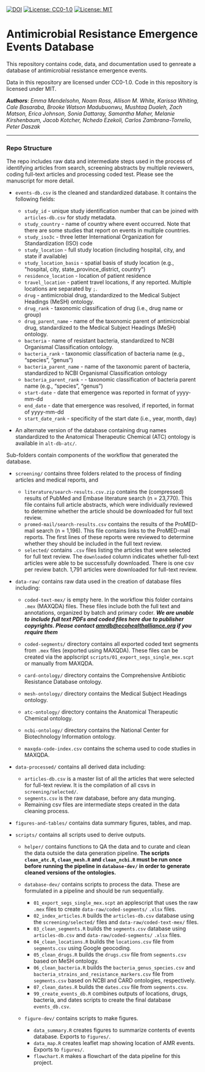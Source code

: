 [![DOI](https://zenodo.org/badge/146802522.svg)](https://zenodo.org/badge/latestdoi/146802522)
[![License: CC0-1.0](https://img.shields.io/badge/License-CC0%201.0-lightgrey.svg)](http://creativecommons.org/publicdomain/zero/1.0/)
[![License: MIT](https://img.shields.io/badge/License-MIT-yellow.svg)](https://opensource.org/licenses/MIT)

# Antimicrobial Resistance Emergence Events Database

This repository contains code, data, and documentation used to genreate a database of antimicrobial
resistance emergence events. 

Data in this repository are licensed under CC0-1.0. Code in this repository is licensed under MIT.

___Authors___:  _Emma Mendelsohn, Noam Ross, Allison M. White, Karissa Whiting, 
Cale Basaraba, Brooke Watson Madubuonwu, Mushtaq Dualeh, Zach Matson, Erica Johnson,
Sonia Dattaray, Samantha Maher, Melanie Kirshenbaum, Jacob Kotcher, 
Nchedo Ezekoli, Carlos Zambrana-Torrelio, Peter Daszak_

---

### Repo Structure

The repo includes raw data and intermediate steps used in the process of identifying
articles from search, screening abstracts by multiple reviewers, coding full-text
articles and processing coded test.  Please see the manuscript for more detail.

-	`events-db.csv` is the cleaned and standardized database. It contains the following fields: 
	-	`study_id` - unique study identification number that can be joined with `articles-db.csv` for study metadata.
	-	`study_country` - name of country where event occurred. Note that there are some studies that report on events in multiple countries.
	-	`study_iso3c` - three letter International Organization for Standardization (ISO) code
	-	`study_location` - full study location (including hospital, city, and state if available)
	-	`study_location_basis` - spatial basis of study location (e.g., "hospital, city, state_province_district, country") 
	-	`residence_location` - location of patient residence
	-	`travel_location` - patient travel locations, if any reported. Multiple locations are separated by `;`.
	-	`drug` - antimicrobial drug, standardized to the Medical Subject Headings (MeSH) ontology. 
	-	`drug_rank` - taxonomic classification of drug (i.e., drug name or group)
	-	`drug_parent_name` - name of the taxonomic parent of antimicrobial drug, standardized to the Medical Subject Headings (MeSH) ontology.
	-	`bacteria` - name of resistant bacteria, standardized to NCBI Organismal Classification ontology. 
	-	`bacteria_rank` - taxonomic classification of bacteria name (e.g., “species”, “genus”)
	-	`bacteria_parent_name` - name of the taxonomic parent of bacteria, standardized to NCBI Organismal Classification ontology
	-	`bacteria_parent_rank` - - taxonomic classification of bacteria parent name (e.g., “species”, “genus”)
	-	`start-date` - date that emergence was reported in format of yyyy-mm-dd
	-	`end_date` - date that emergence was resolved, if reported, in format of yyyy-mm-dd
	-	`start_date_rank` - specificity of the start date (i.e., year, month, day)
	
-	An alternate version of the database containing drug names standardized to the Anatomical Therapeutic Chemical (ATC) ontology is available in `alt-db-atc/`.
	
Sub-folders contain components of the workflow that generated the database.

-  `screening/` contains three folders related to the process of finding articles and medical reports, and 
	- 	`literature/search-results.csv.zip` contains the (compressed) results of PubMed and Embase literature search (n = 23,770). This file contains full article abstracts, which were individually reviewed to determine whether the article should be downloaded for full text review. 
	-	`promed-mail/search-results.csv` contains the results of the ProMED-mail search (n = 1,196). This file contains links to the ProMED-mail reports. The first lines of these reports were reviewed to determine whether they should be included in the full text review.
	-	`selected/` contains `.csv` files listing the articles that were selected for full text review. The `downloaded` column indicates whether full-text articles were able to be successfully downloaded. There is one csv per review batch. 1,791 articles were downloaded for full-text review.
	
-  `data-raw/` contains raw data used in the creation of database files including:
	-	`coded-text-mex/` is empty here. In the workflow this folder contains `.mex` (MAXQDA) files.  These files include both the full text and annotations, organized by batch and primary coder.
***We are unable to include full text PDFs and coded files here due to publisher copyrights.  Please contact [amrdb@ecohealthalliance.org](mailto:amrdb@ecohealthalliance.org) if you require them***
	
	-	`coded-segments/` directory contains all exported coded text segments from `.mex` files (exported using MAXQDA). These files can be created via the applscript `scripts/01_export_segs_single_mex.scpt` or manually from MAXQDA.
	-	`card-ontology/` directory contains the Comprehensive Antibiotic Resistance Database ontology.
	-	`mesh-ontology/` directory contains the Medical Subject Headings ontology.
	- `atc-ontology/` directory contains the Anatomical Therapeutic Chemical ontology.
	-	`ncbi-ontology/` directory contains the National Center for Biotechnology Information ontology.
	- `maxqda-code-index.csv` contains the schema used to code studies in MAXQDA.
	
- `data-processed/` contains all derived data including:
	-	`articles-db.csv` is a master list of all the articles that were selected for full-text review. It is the compilation of all csvs in `screening/selected/`.
	-	`segments.csv` is the raw database, before any data munging. 
	-	Remaining csv files are intermediate steps created in the data cleaning process.
	
	
- `figures-and-tables/` contains data summary figures, tables, and map.

- `scripts/` contains all scripts used to derive outputs. 

	- `helper/` contains functions to QA the data and to curate and clean the data outside the data generation pipeline. __The scripts `clean_atc.R`, `clean_mesh.R` and `clean_ncbi.R` must be run once before running the pipeline in `database-dev/` in order to generate cleaned versions of the ontologies.__

	- `database-dev/` contains scripts to process the data. These are formulated in a pipeline and should be run sequentially.
	
		-	`01_export_segs_single_mex.scpt` an applescript that uses the raw `.mex` files to create `data-raw/coded-segments/` `.xlsx` files.
		-	`02_index_articles.R` builds the `articles-db.csv` database using the `screening/selected/` files and `data-raw/coded-text-mex/` files.
		-	`03_clean_segments.R` builds the `segments.csv` database using `articles-db.csv` and `data-raw/coded-segments/` `.xlsx` files.
		-	`04_clean_locations.R` builds the `locations.csv` file from `segments.csv` using Google geocoding. 
		-	`05_clean_drugs.R` builds the `drugs.csv` file from `segments.csv` based on MeSH ontology. 
		-	`06_clean_bacteria.R` builds the `bacteria_genus_species.csv` and  `bacteria_strains_and_resistance_markers.csv` file from `segments.csv` based on NCBI and CARD ontologies, respectively. 
		-	`07_clean_dates.R`  builds the `dates.csv` file from `segments.csv`. 
		- `99_create_events_db.R` combines outputs of locations, drugs, bacteria, and dates scripts to create the final database `events_db.csv`.
		
	- `figure-dev/` contains scripts to make figures.	
		- `data_summary.R` creates figures to summarize contents of events database.  Exports to `figures/`.
		- `data_map.R` creates leaflet map showing location of AMR events.  Exports to `figures/`.
		-	`flowchart.R` makes a flowchart of the data pipeline for this project. 
		
```
